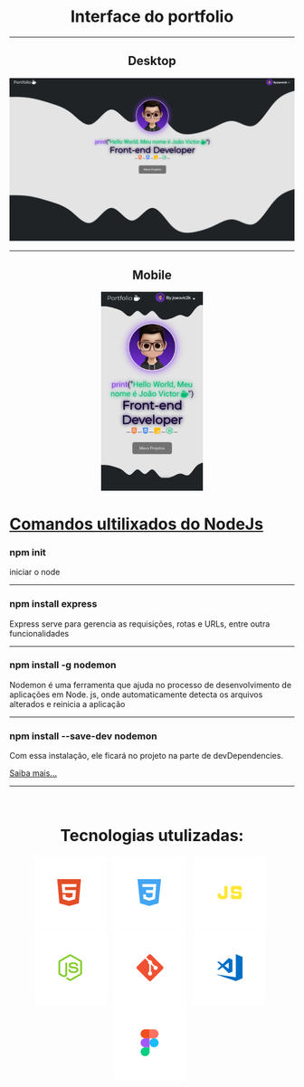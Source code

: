 <div align="center">
  <h1>Interface do portfolio</h1>
  <hr>
  <h2>Desktop</h2>
  <img src="./portfolio-desktop.png">
  <hr>
  <h2>Mobile</h2>
  <img src="./portfolio-smartphone.jpeg" width="180px">
</div>

# <a href="https://nodejs.org/en/about/">Comandos ultilixados do NodeJs</a>
<div>
  <h3>npm init</h3> 
  <p>iniciar o node</p>
</div>
<hr>
<div>
  <h3>npm install express </h3> 
  <p>Express serve para gerencia as requisições, rotas e URLs, entre outra funcionalidades</p>
</div>
<hr>
<div>
  <h3>npm install -g nodemon</h3>
  <p>Nodemon é uma ferramenta que ajuda no processo de desenvolvimento de aplicações em Node. js, onde automaticamente detecta os arquivos alterados e reinicia a aplicação</p>
</div>
<hr>
<div>
  <h3>npm install --save-dev nodemon</h3>
  <p>Com essa instalação, ele ficará no projeto na parte de devDependencies.</p>
</div>
<a href="https://programandosolucoes.dev.br/2021/04/27/configurar-utilizar-nodemon/">Saiba mais...</a>
<hr>
<div align="center"><br>
  <h1>Tecnologias utulizadas:</h1>
  
  ![HTML](./svgs/html.svg) &nbsp;
  ![CSS](./svgs/css.svg) &nbsp;
  ![JS](./svgs/js.svg) &nbsp;
  ![Figma](./svgs/nodejs.svg) &nbsp;
  ![Git](./svgs/git.svg) &nbsp;
  ![VSCode](./svgs/vscode.svg) &nbsp;
  ![Figma](./svgs/figma.svg) &nbsp;
  
</div>

